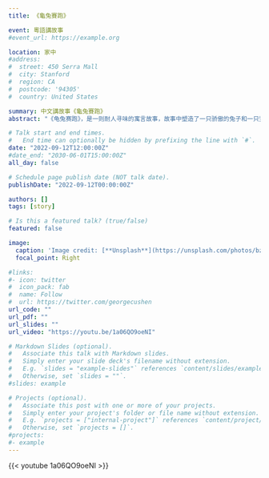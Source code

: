 ```yaml
---
title: 《龜兔賽跑》

event: 粵語講故事
#event_url: https://example.org

location: 家中
#address:
#  street: 450 Serra Mall
#  city: Stanford
#  region: CA
#  postcode: '94305'
#  country: United States

summary: 中文講故事《龜兔賽跑》
abstract: "《龟兔赛跑》，是一则耐人寻味的寓言故事，故事中塑造了一只骄傲的兔子和一只坚持不懈的小乌龟。"

# Talk start and end times.
#   End time can optionally be hidden by prefixing the line with `#`.
date: "2022-09-12T12:00:00Z"
#date_end: "2030-06-01T15:00:00Z"
all_day: false

# Schedule page publish date (NOT talk date).
publishDate: "2022-09-12T00:00:00Z"

authors: []
tags: [story]

# Is this a featured talk? (true/false)
featured: false

image:
  caption: 'Image credit: [**Unsplash**](https://unsplash.com/photos/bzdhc5b3Bxs)'
  focal_point: Right

#links:
#- icon: twitter
#  icon_pack: fab
#  name: Follow
#  url: https://twitter.com/georgecushen
url_code: ""
url_pdf: ""
url_slides: ""
url_video: "https://youtu.be/1a06QO9oeNI"

# Markdown Slides (optional).
#   Associate this talk with Markdown slides.
#   Simply enter your slide deck's filename without extension.
#   E.g. `slides = "example-slides"` references `content/slides/example-slides.md`.
#   Otherwise, set `slides = ""`.
#slides: example

# Projects (optional).
#   Associate this post with one or more of your projects.
#   Simply enter your project's folder or file name without extension.
#   E.g. `projects = ["internal-project"]` references `content/project/deep-learning/index.md`.
#   Otherwise, set `projects = []`.
#projects:
#- example
---
```


{{< youtube 1a06QO9oeNI >}}
